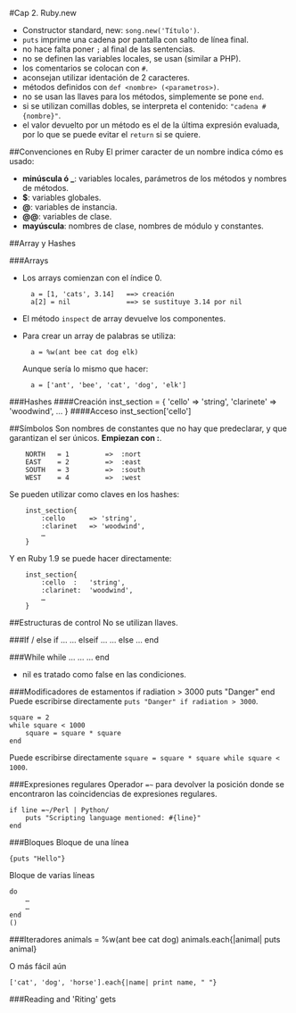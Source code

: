 #Cap 2. Ruby.new
- Constructor standard, new: `song.new('Título')`.
- `puts` imprime una cadena por pantalla con salto de línea final.
- no hace falta poner `;` al final de las sentencias.
- no se definen las variables locales, se usan (similar a PHP).
- los comentarios se colocan con `#`.
- aconsejan utilizar identación de 2 caracteres.
- métodos definidos con `def <nombre> (<parametros>)`.
- no se usan las llaves para los métodos, simplemente se pone `end`.
- si se utilizan comillas dobles, se interpreta el contenido: `"cadena #{nombre}"`.
- el valor devuelto por un método es el de la última expresión evaluada, por lo que se puede evitar el `return` si se quiere.


##Convenciones en Ruby
El primer caracter de un nombre indica cómo es usado:

- **minúscula ó _**: variables locales, parámetros de los métodos y nombres de métodos.
- **$**: variables globales.
- **@**: variables de instancia.
- **@@**: variables de clase.
- **mayúscula**: nombres de clase, nombres de módulo y constantes.


##Array y Hashes

###Arrays
- Los arrays comienzan con el índice 0.

		a = [1, 'cats', 3.14]	==> creación
		a[2] = nil				==> se sustituye 3.14 por nil
		
- El método `inspect` de array devuelve los componentes.
- Para crear un array de palabras se utiliza:
		
		a = %w(ant bee cat dog elk)
		
	Aunque sería lo mismo que hacer:
	
		a = ['ant', 'bee', 'cat', 'dog', 'elk']
		
###Hashes
####Creación
		inst_section = {
			'cello'		=> 'string',
			'clarinete'	=> 'woodwind',
			…
		}
####Acceso
		inst_section['cello']



##Símbolos
Son nombres de constantes que no hay que predeclarar, y que garantizan el ser únicos. **Empiezan con :**.

		NORTH	= 1			=>	:nort
		EAST	= 2			=>	:east
		SOUTH	= 3			=>	:south
		WEST	= 4			=>	:west
		
Se pueden utilizar como claves en los hashes:

		inst_section{
			:cello		=> 'string',
			:clarinet	=> 'woodwind',
			…
		}
		
Y en Ruby 1.9 se puede hacer directamente:
		
		inst_section{
			:cello	:	'string',
			:clarinet:	'woodwind',
			…
		}
		

##Estructuras de control
No se utilizan llaves.

###If / else
		if …
			…
		elseif …
			…
		else
			…
		end

###While
		while …
			…
			…
		end
		
- nil es tratado como false en las condiciones.


###Modificadores de estamentos
	if radiation > 3000
		puts "Danger"
	end
Puede escribirse directamente `puts "Danger" if radiation > 3000`.

	square = 2
	while square < 1000
		square = square * square
	end
Puede escribirse directamente `square = square * square while square < 1000`.


###Expresiones regulares
Operador `=~` para devolver la posición donde se encontraron las coincidencias de expresiones regulares.

	if line =~/Perl | Python/
		puts "Scripting language mentioned: #{line}"
	end
	
###Bloques
Bloque de una línea

	{puts "Hello"}
	
Bloque de varias líneas

	do
		…
		…
	end
	()
	
###Iteradores
	animals = %w(ant bee cat dog)
	animals.each{|animal| puts animal}
	
O más fácil aún

	['cat', 'dog', 'horse'].each{|name| print name, " "}
	
###Reading and 'Riting'
	gets
